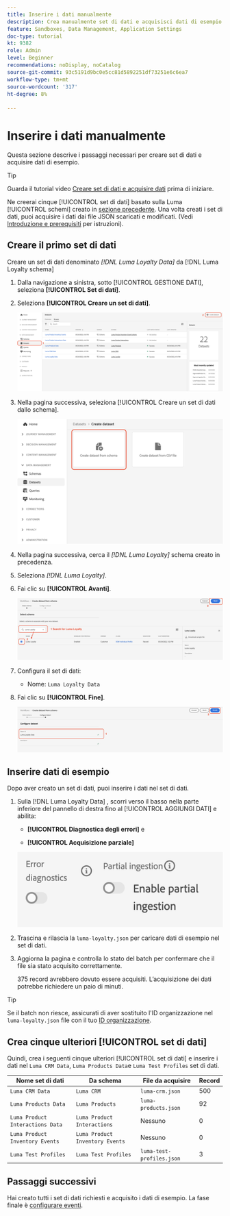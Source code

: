 ```yaml
---
title: Inserire i dati manualmente
description: Crea manualmente set di dati e acquisisci dati di esempio.
feature: Sandboxes, Data Management, Application Settings
doc-type: tutorial
kt: 9382
role: Admin
level: Beginner
recommendations: noDisplay, noCatalog
source-git-commit: 93c5191d9bc0e5cc81d5892251df73251e6c6ea7
workflow-type: tm+mt
source-wordcount: '317'
ht-degree: 8%

---
```



# Inserire i dati manualmente

Questa sezione descrive i passaggi necessari per creare set di dati e acquisire dati di esempio.

>[!TIP]
>
> Guarda il tutorial video [Creare set di dati e acquisire dati](/help/set-up-data/create-datasets-and-ingest-data.md) prima di iniziare.

Ne creerai cinque [!UICONTROL set di dati] basato sulla Luma [!UICONTROL schemi] creato in [sezione precedente](/help/tutorial-configure-a-training-sandbox/manual-data-set-up.md). Una volta creati i set di dati, puoi acquisire i dati dai file JSON scaricati e modificati. (Vedi [Introduzione e prerequisiti](/help/tutorial-configure-a-training-sandbox/introduction-and-prerequisites.md) per istruzioni).

## Creare il primo set di dati

Creare un set di dati denominato *[!DNL Luma Loyalty Data]* da [!DNL Luma Loyalty schema]

1. Dalla navigazione a sinistra, sotto [!UICONTROL GESTIONE DATI], seleziona **[!UICONTROL Set di dati]**.

1. Seleziona **[!UICONTROL Creare un set di dati]**.

   ![Creare un set di dati](assets/create-dataset.png)

1. Nella pagina successiva, seleziona [!UICONTROL Creare un set di dati dallo schema].

   ![Creare un set di dati da uno schema](assets/create-dataset-from-schema.png)

1. Nella pagina successiva, cerca il *[!DNL Luma Loyalty]* schema creato in precedenza.

1. Seleziona *[!DNL Luma Loyalty]*.

1. Fai clic su **[!UICONTROL Avanti]**.

   ![Ricerca e selezione dello schema](assets/create-dataset-select-schema.png)

1. Configura il set di dati:

   * Nome: `Luma Loyalty Data`

1. Fai clic su **[!UICONTROL Fine]**.

   ![Configurare il set di dati](assets/create-dataset-configure.png)

## Inserire dati di esempio

Dopo aver creato un set di dati, puoi inserire i dati nel set di dati.

1. Sulla [!DNL Luma Loyalty Data] , scorri verso il basso nella parte inferiore del pannello di destra fino al [!UICONTROL AGGIUNGI DATI] e abilita:

   * **[!UICONTROL Diagnostica degli errori]** e

   * **[!UICONTROL Acquisizione parziale]**

   ![Acquisisci dati](assets/ingest-data.png)

1. Trascina e rilascia la `luma-loyalty.json` per caricare dati di esempio nel set di dati.

1. Aggiorna la pagina e controlla lo stato del batch per confermare che il file sia stato acquisito correttamente.

   375 record avrebbero dovuto essere acquisiti. L’acquisizione dei dati potrebbe richiedere un paio di minuti.

>[!TIP]
>
>Se il batch non riesce, assicurati di aver sostituito l&#39;ID organizzazione nel `luma-loyalty.json` file con il tuo [ID organizzazione](https://experienceleague.adobe.com/docs/core-services/interface/administration/organizations.html?lang=it).

## Crea cinque ulteriori [!UICONTROL set di dati]

Quindi, crea i seguenti cinque ulteriori [!UICONTROL set di dati] e inserire i dati nel `Luma CRM Data`, `Luma Products Data`e `Luma Test Profiles` set di dati.

| Nome set di dati | Da schema | File da acquisire | Record |
| -----| ------ | -------| ------- |
| `Luma CRM Data` | `Luma CRM` | `luma-crm.json` | 500 |
| `Luma Products Data` | `Luma Products` | `luma-products.json` | 92 |
| `Luma Product Interactions Data` | `Luma Product Interactions` | Nessuno | 0 |
| `Luma Product Inventory Events` | `Luma Product Inventory Events` | Nessuno | 0 |
| `Luma Test Profiles` | `Luma Test Profiles` | `luma-test-profiles.json` | 3 |

## Passaggi successivi

Hai creato tutti i set di dati richiesti e acquisito i dati di esempio. La fase finale è [configurare eventi](/help/tutorial-configure-a-training-sandbox/configure-events.md).
